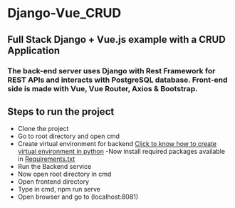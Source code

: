 # Django-Vue_CRUD

## Full Stack Django + Vue.js example with a CRUD Application

### The back-end server uses Django with Rest Framework for REST APIs and interacts with PostgreSQL database. Front-end side is made with Vue, Vue Router, Axios & Bootstrap.

## Steps to run the project
  - Clone the project
  - Go to root directory and open cmd
  - Create virtual environment for backend [Click to know how to create virtual environment in python](https://packaging.python.org/guides/installing-using-pip-and-virtual-environments/)
  -Now install required packages available in [Requirements.txt](https://github.com/HimanshuVaghelaa/Django-Vue_CRUD/blob/master/BackEnd/Requirements.txt)
  - Run the Backend service
  - Now open root directory in cmd
  - Open frontend directory
  - Type in cmd, npm run serve
  - Open browser and go to (localhost:8081)
